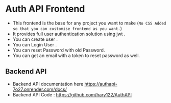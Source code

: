 # Auth API Frontend
- This frontend is the base for any project you want to make (```No CSS Added so that you can customise frontend as you want.```)
- It provides full user authentication solution using jwt .
- You can create user .
- You can Login User .
-  You can reset Password with old Password.
- You can get an email with a token to reset password as well.

## Backend API 
- Backend API documentation here https://authapi-7o27.onrender.com/docs/
- Backend API Code : https://github.com/hary122/AuthAPI

